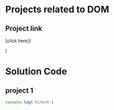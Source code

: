 # Projects related to DOM


## Project link

[click here](

)

# Solution Code

## project 1

```javascript
console.log('hitesh')

```